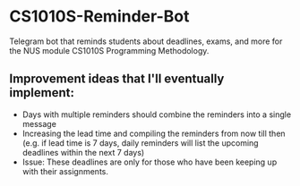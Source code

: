 # CS1010S-Reminder-Bot
Telegram bot that reminds students about deadlines, exams, and more for the NUS module CS1010S Programming Methodology.

## Improvement ideas that I'll eventually implement:
* Days with multiple reminders should combine the reminders into a single message
* Increasing the lead time and compiling the reminders from now till then (e.g. if lead time is 7 days, daily reminders will list the upcoming deadlines within the next 7 days)
* Issue: These deadlines are only for those who have been keeping up with their assignments.
